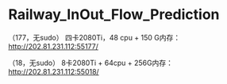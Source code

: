 # Railway_InOut_Flow_Prediction


（177，无sudo）  四卡2080Ti，48 cpu + 150 G内存：
http://202.81.231.112:55177/

（18，无sudo）    8卡2080Ti + 64cpu + 256G内存：
http://202.81.231.112:55018/
